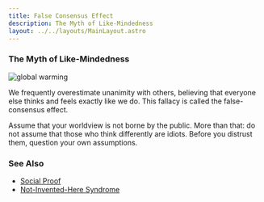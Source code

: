 ```yaml
---
title: False Consensus Effect
description: The Myth of Like-Mindedness
layout: ../../layouts/MainLayout.astro
---
```


### The Myth of Like-Mindedness

![global warming](/images/global-warming.jpg)

We frequently overestimate unanimity with others, believing that everyone else thinks and feels exactly like we do. 
This fallacy is called the false-consensus effect.

Assume that your worldview is not borne by the public. 
More than that: do not assume that those who think differently are idiots. 
Before you distrust them, question your own assumptions.

### See Also
- [Social Proof](/en/social-proof)
- [Not-Invented-Here Syndrome](/en/not-invented-here-syndrome)



